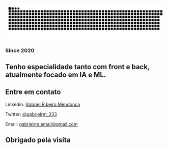           

![Snake animation](https://github.com/GabrielMendonca1/GabrielMendonca1/blob/output/github-contribution-grid-snake-dark.svg)

### Since 2020

## Tenho especialidade tanto com front e back, atualmente focado em IA e ML.
   
## Entre em contato

Linkedin: [Gabriel Ribeiro Mendonca](https://www.linkedin.com/in/gabriel-ribeiro-mendon%C3%A7a-910692269/)

Twitter: [@gabrielrm_333](https://x.com/gabrielrm_333)

Email: [gabrielrm.email@gmail.com](mailto:gabrielrm.email@gmail.com)

## Obrigado pela visita


